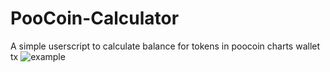 # PooCoin-Calculator
A simple userscript to calculate balance for tokens in poocoin charts wallet tx
![example](https://i.imgur.com/XyoqCOv.png)
